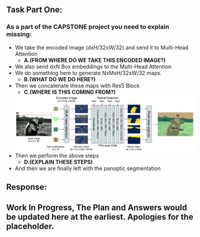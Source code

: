## Task Part One:
### As a part of the CAPSTONE project you need to explain missing:
- We take the encoded image (dxH/32xW/32) and send it to Multi-Head Attention 
    - **A.(FROM WHERE DO WE TAKE THIS ENCODED IMAGE?)**
- We also send dxN Box embeddings to the Multi-Head Attention
- We do something here to generate NxMxH/32xW/32 maps. 
    - **B.(WHAT DO WE DO HERE?)**
- Then we concatenate these maps with Res5 Block 
    - **C.(WHERE IS THIS COMING FROM?)**
  <img src="./arch.png" width="720" >
- Then we perform the above steps 
    - **D.(EXPLAIN THESE STEPS)**
- And then we are finally left with the panoptic segmentation

## Response:
## Work In Progress, The Plan and Answers would be updated here at the earliest. Apologies for the placeholder.
